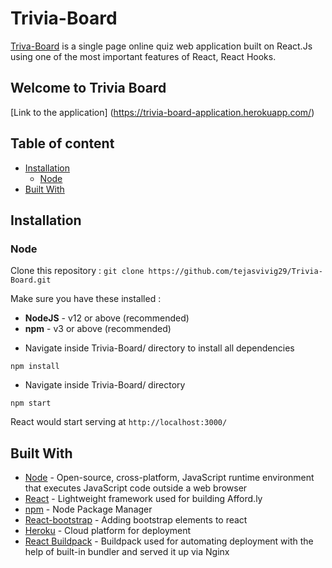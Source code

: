 # **Trivia-Board**

[Triva-Board](https://trivia-board-application.herokuapp.com/) is a single page online quiz web application built on React.Js using one of the most important features of React, React Hooks.

## Welcome to Trivia Board

[Link to the application] (https://trivia-board-application.herokuapp.com/)


## Table of content

- [Installation](#installation)
  - [Node](#Node)
- [Built With](#built-with)

## Installation

### Node

Clone this repository :
`git clone https://github.com/tejasvivig29/Trivia-Board.git`

Make sure you have these installed :

- **NodeJS** - v12 or above (recommended)
- **npm** - v3 or above (recommended)

* Navigate inside Trivia-Board/ directory to install all dependencies

```
npm install
```

- Navigate inside Trivia-Board/ directory

```
npm start
```

React would start serving at `http://localhost:3000/`

## Built With

- [Node](https://nodejs.org/en/docs/) - Open-source, cross-platform, JavaScript runtime environment that executes JavaScript code outside a web browser
- [React](https://reactjs.org/docs/getting-started.html) - Lightweight framework used for building Afford.ly
- [npm](https://docs.npmjs.com) - Node Package Manager
- [React-bootstrap](https://react-bootstrap.github.io/getting-started/introduction) - Adding bootstrap elements to react
- [Heroku](https://heroku.com) - Cloud platform for deployment
- [React Buildpack](https://github.com/mars/create-react-app-buildpack) - Buildpack used for automating deployment with the help of built-in bundler and served it up via Nginx

